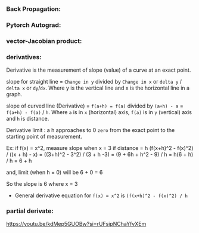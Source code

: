 ### Back Propagation:
### Pytorch Autograd: 
### vector-Jacobian product:
### derivatives:
Derivative is the measurement of slope (value) of a curve at an exact point. 

slope for straight line = `Change in y` divided by `Change in x` or `delta y` / `delta x` or `dy`/`dx`. Where y is the vertical line and x is the horizontal line in a graph. 

slope of curved line (Derivative) = `f(a+h) = f(a)` divided by `(a+h) - a` = `f(a+h) - f(a)` / `h`. Where `a` is in `x` (horizontal) axis, `f(a)` is in `y` (vertical) axis and `h` is distance. 

Derivative limit : a h approaches to 0 `zero` from the exact point to the starting point of measurement.

Ex: if f(x) = x^2, measure slope when x = 3
if distance = h
(f(x+h)^2 - f(x)^2) / ((x + h) - x)
= ((3+h)^2 - 3^2) / (3 + h -3)
= (9 + 6h + h^2 - 9) / h
= h(6 + h) / h
= 6 + h

and, limit (when h = 0) will be 6 + 0 = 6

So the slope is 6 where x = 3


* General derivative equation for `f(x) = x^2` is `(f(x+h)^2 - f(x)^2) / h`
### partial derivate:
https://youtu.be/kdMep5GUOBw?si=rUFsipNChaYfvXEm